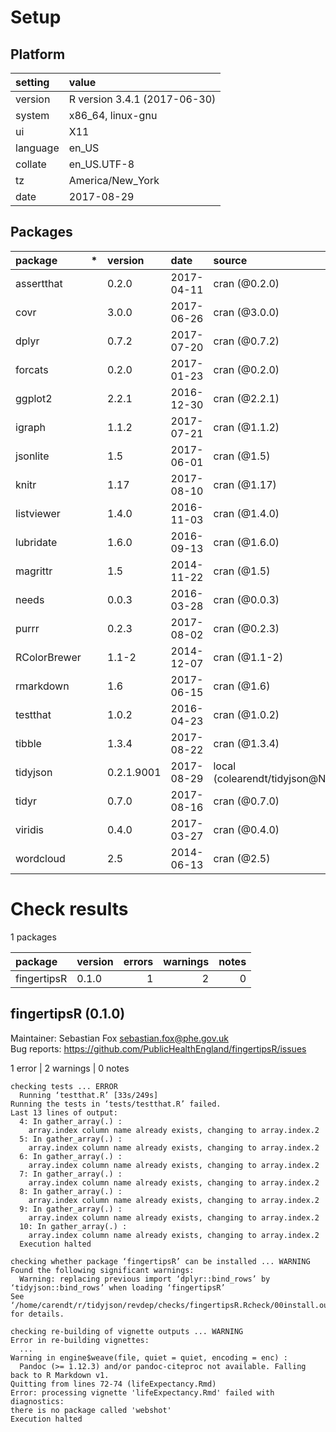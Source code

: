 # Setup

## Platform

|setting  |value                        |
|:--------|:----------------------------|
|version  |R version 3.4.1 (2017-06-30) |
|system   |x86_64, linux-gnu            |
|ui       |X11                          |
|language |en_US                        |
|collate  |en_US.UTF-8                  |
|tz       |America/New_York             |
|date     |2017-08-29                   |

## Packages

|package      |*  |version    |date       |source                         |
|:------------|:--|:----------|:----------|:------------------------------|
|assertthat   |   |0.2.0      |2017-04-11 |cran (@0.2.0)                  |
|covr         |   |3.0.0      |2017-06-26 |cran (@3.0.0)                  |
|dplyr        |   |0.7.2      |2017-07-20 |cran (@0.7.2)                  |
|forcats      |   |0.2.0      |2017-01-23 |cran (@0.2.0)                  |
|ggplot2      |   |2.2.1      |2016-12-30 |cran (@2.2.1)                  |
|igraph       |   |1.1.2      |2017-07-21 |cran (@1.1.2)                  |
|jsonlite     |   |1.5        |2017-06-01 |cran (@1.5)                    |
|knitr        |   |1.17       |2017-08-10 |cran (@1.17)                   |
|listviewer   |   |1.4.0      |2016-11-03 |cran (@1.4.0)                  |
|lubridate    |   |1.6.0      |2016-09-13 |cran (@1.6.0)                  |
|magrittr     |   |1.5        |2014-11-22 |cran (@1.5)                    |
|needs        |   |0.0.3      |2016-03-28 |cran (@0.0.3)                  |
|purrr        |   |0.2.3      |2017-08-02 |cran (@0.2.3)                  |
|RColorBrewer |   |1.1-2      |2014-12-07 |cran (@1.1-2)                  |
|rmarkdown    |   |1.6        |2017-06-15 |cran (@1.6)                    |
|testthat     |   |1.0.2      |2016-04-23 |cran (@1.0.2)                  |
|tibble       |   |1.3.4      |2017-08-22 |cran (@1.3.4)                  |
|tidyjson     |   |0.2.1.9001 |2017-08-29 |local (colearendt/tidyjson@NA) |
|tidyr        |   |0.7.0      |2017-08-16 |cran (@0.7.0)                  |
|viridis      |   |0.4.0      |2017-03-27 |cran (@0.4.0)                  |
|wordcloud    |   |2.5        |2014-06-13 |cran (@2.5)                    |

# Check results

1 packages

|package     |version | errors| warnings| notes|
|:-----------|:-------|------:|--------:|-----:|
|fingertipsR |0.1.0   |      1|        2|     0|

## fingertipsR (0.1.0)
Maintainer: Sebastian Fox <sebastian.fox@phe.gov.uk>  
Bug reports: https://github.com/PublicHealthEngland/fingertipsR/issues

1 error  | 2 warnings | 0 notes

```
checking tests ... ERROR
  Running ‘testthat.R’ [33s/249s]
Running the tests in ‘tests/testthat.R’ failed.
Last 13 lines of output:
  4: In gather_array(.) :
    array.index column name already exists, changing to array.index.2
  5: In gather_array(.) :
    array.index column name already exists, changing to array.index.2
  6: In gather_array(.) :
    array.index column name already exists, changing to array.index.2
  7: In gather_array(.) :
    array.index column name already exists, changing to array.index.2
  8: In gather_array(.) :
    array.index column name already exists, changing to array.index.2
  9: In gather_array(.) :
    array.index column name already exists, changing to array.index.2
  10: In gather_array(.) :
    array.index column name already exists, changing to array.index.2
  Execution halted

checking whether package ‘fingertipsR’ can be installed ... WARNING
Found the following significant warnings:
  Warning: replacing previous import ‘dplyr::bind_rows’ by ‘tidyjson::bind_rows’ when loading ‘fingertipsR’
See ‘/home/carendt/r/tidyjson/revdep/checks/fingertipsR.Rcheck/00install.out’ for details.

checking re-building of vignette outputs ... WARNING
Error in re-building vignettes:
  ...
Warning in engine$weave(file, quiet = quiet, encoding = enc) :
  Pandoc (>= 1.12.3) and/or pandoc-citeproc not available. Falling back to R Markdown v1.
Quitting from lines 72-74 (lifeExpectancy.Rmd) 
Error: processing vignette 'lifeExpectancy.Rmd' failed with diagnostics:
there is no package called 'webshot'
Execution halted

```

